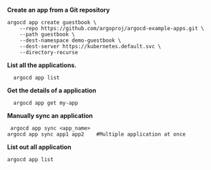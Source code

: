 **Create an app from a Git repository**
```
argocd app create guestbook \
	--repo https://github.com/argoproj/argocd-example-apps.git \
	--path guestbook \
	--dest-namespace demo-guestbook \
	--dest-server https://kubernetes.default.svc \
	--directory-recurse
```
**List all the applications.**
```
  argocd app list
```
**Get the details of a application**
```
  argocd app get my-app
```

**Manually sync an application**
```
 argocd app sync <app_name>
argocd app sync app1 app2    #Multiple application at once
```


**List out all application**
```
argocd app list
```
